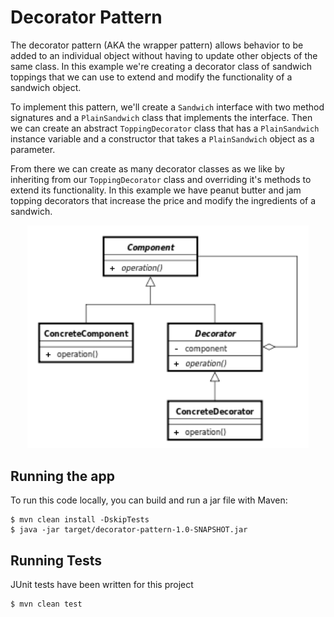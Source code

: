 # Decorator Pattern

The decorator pattern (AKA the wrapper pattern) allows behavior to be added to an individual object without having to
update other objects of the same class. In this example we're creating a decorator class of sandwich toppings that we
can use to extend and modify the functionality of a sandwich object.

To implement this pattern, we'll create a `Sandwich` interface with two method signatures and a `PlainSandwich` class
that implements the interface. Then we can create an abstract `ToppingDecorator` class that has a `PlainSandwich`
instance variable and a constructor that takes a `PlainSandwich` object as a parameter.

From there we can create as many decorator classes as we like by inheriting from our `ToppingDecorator` class and
overriding it's methods to extend its functionality. In this example we have peanut butter and jam topping decorators
that increase the price and modify the ingredients of a sandwich.

<p align="center">
    <img width="450" src="/decorator-pattern/images/DecoratorPattern.png">
</p>

## Running the app

To run this code locally, you can build and run a jar file with Maven:

```
$ mvn clean install -DskipTests
$ java -jar target/decorator-pattern-1.0-SNAPSHOT.jar
```

## Running Tests

JUnit tests have been written for this project

```
$ mvn clean test
```

